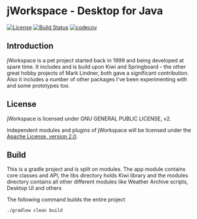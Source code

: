 # jWorkspace - Desktop for Java
  
[![License](https://img.shields.io/badge/License-GPLv2%202.0-blue.svg)](libs/kiwi/src/main/resources/com/hyperrealm/kiwi/html/gpl.html)
[![Build Status](https://travis-ci.com/grauds/clematis.desktop.svg?token=TexcHfhzFr21pQNJbxcm&branch=master)](https://travis-ci.com/grauds/clematis.desktop)
[![codecov](https://codecov.io/gh/grauds/clematis.desktop/branch/master/graph/badge.svg?token=YdupUNe6dl)](https://codecov.io/gh/grauds/clematis.desktop)

## Introduction

jWorkspace is a pet project started back in 1999 and being developed at spare time. It includes 
and is build upon Kiwi and Springboard - the other great hobby projects of Mark Lindner, both gave
a significant contribution. Also it includes a number of other packages I've been experimenting with 
and some prototypes too.  
   
## License

jWorkspace is licensed under GNU GENERAL PUBLIC LICENSE, v2.

Independent modules and plugins of jWorkspace will be licensed under the
[Apache License, version 2.0](http://www.apache.org/licenses/LICENSE-2.0). 

## Build

This is a gradle project and is split on modules. The app module contains core classes and API, 
the libs directory holds Kiwi library and the modules directory contains all other different modules like 
Weather Archive scripts, Desktop UI and others

The following command builds the entire project

`./gradlew clean build`



